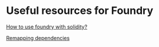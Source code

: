 # Useful resources for Foundry

[How to use foundry with solidity?](https://codedamn.com/news/solidity/how-to-use-foundry-with-solidity)

[Remapping dependencies](https://book.getfoundry.sh/projects/dependencies#remapping-dependencies)
